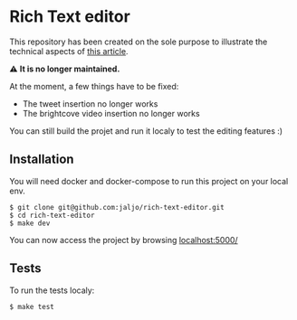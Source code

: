 # Rich Text editor

This repository has been created on the sole purpose to illustrate the technical
aspects of
[this article](https://knplabs.com/fr/blog/how-we-built-a-medium-like-rich-text-editor).

:warning: __It is no longer maintained.__

At the moment, a few things have to be fixed:
- The tweet insertion no longer works
- The brightcove video insertion no longer works

You can still build the projet and run it localy to test the editing features :)

## Installation

You will need docker and docker-compose to run this project on your local env.

```
$ git clone git@github.com:jaljo/rich-text-editor.git
$ cd rich-text-editor
$ make dev
```

You can now access the project by browsing [localhost:5000/](http://localhost:5000/)

## Tests

To run the tests localy:

```
$ make test
```
